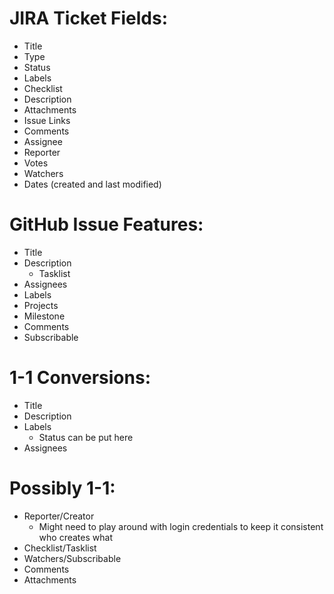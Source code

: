 # JIRA Ticket Fields:
- Title
- Type
- Status
- Labels
- Checklist
- Description
- Attachments
- Issue Links
- Comments
- Assignee
- Reporter
- Votes
- Watchers
- Dates (created and last modified)

# GitHub Issue Features:
- Title
- Description
    * Tasklist
- Assignees
- Labels
- Projects
- Milestone
- Comments
- Subscribable

# 1-1 Conversions:
- Title
- Description
- Labels 
    * Status can be put here
- Assignees

# Possibly 1-1:
- Reporter/Creator
    * Might need to play around with login credentials to keep it consistent who creates what
- Checklist/Tasklist
- Watchers/Subscribable
- Comments
- Attachments
